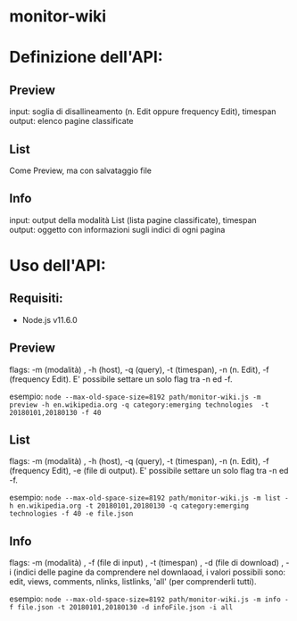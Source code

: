 # monitor-wiki

# Definizione dell'API:

## Preview
input: soglia di disallineamento (n. Edit oppure frequency Edit), timespan</br>
output: elenco pagine classificate

## List
Come Preview, ma con salvataggio file

## Info
input: output della modalità List (lista pagine classificate), timespan</br>
output: oggetto con informazioni sugli indici di ogni pagina 


# Uso dell'API:

## Requisiti:
<ul><li>Node.js v11.6.0</li></ul>

## Preview
flags: -m (modalità) , -h (host), -q (query), -t (timespan), -n (n. Edit), -f (frequency Edit). E' possibile settare un solo flag tra -n ed -f.</br>

esempio: `node --max-old-space-size=8192 path/monitor-wiki.js -m preview -h en.wikipedia.org -q category:emerging technologies  -t 20180101,20180130 -f 40`</br>


## List
flags: -m (modalità) , -h (host), -q (query), -t (timespan), -n (n. Edit), -f (frequency Edit), -e (file di output). E' possibile settare un solo flag tra -n ed -f.</br>

esempio: `node --max-old-space-size=8192 path/monitor-wiki.js -m list -h en.wikipedia.org -t 20180101,20180130 -q category:emerging technologies -f 40 -e file.json`</br>

## Info
flags: -m (modalità) , -f (file di input) , -t (timespan) , -d (file di download) , -i (indici delle pagine da comprendere nel downlaoad, i valori possibili sono: edit, views, comments, nlinks, listlinks, 'all' (per comprenderli tutti).</br>

esempio: `node --max-old-space-size=8192 path/monitor-wiki.js -m info -f file.json -t 20180101,20180130 -d infoFile.json -i all`
